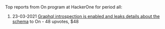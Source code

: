 Top reports from On  program at HackerOne for period all:

1. 23-03-2021 [Graphql introspection is enabled and leaks details about the schema](https://hackerone.com/reports/1132803) to On  - 48 upvotes, $48

